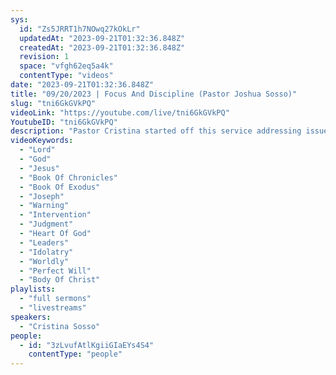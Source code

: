```yaml
---
sys:
  id: "Zs5JRRT1h7NOwq27kOkLr"
  updatedAt: "2023-09-21T01:32:36.848Z"
  createdAt: "2023-09-21T01:32:36.848Z"
  revision: 1
  space: "vfgh62eq5a4k"
  contentType: "videos"
date: "2023-09-21T01:32:36.848Z"
title: "09/20/2023 | Focus And Discipline (Pastor Joshua Sosso)"
slug: "tni6GkGVkPQ"
videoLink: "https://youtube.com/live/tni6GkGVkPQ"
YoutubeID: "tni6GkGVkPQ"
description: "Pastor Cristina started off this service addressing issues in the body, both in individuals and as a whole body of Christ. We are still be told to kept our opinions to ourselves. Some of us if not many of us have not been keeping this instruction. Our nations are under attack, because we have failed to pay attention to the fruits of our leaders. Our borders are being bombarded by immigrants, wars have been funded, and politicians have been compromised, and many Christians have been preaching judgment. That is not the heart of our Father. Is this what our Father has in mind for His people? No, God's plan is for us all to have life and have it abundantly, not for the unsaved and worldly to be punished. Let us not forget that many of us ourselves fall under the category of wickedness, we are not exempt from that punishment that is being preached. Look to our Father, ask Him how to schedule your day. Ask Him to give you a heart after His own heart. Keep Him as your number one, before you look to the prophets, or you could fall to idolatry. Our Father has been withholding judgment because it is not His will, let us not disappoint Him. A heavy but much needed Word. Thank You Father!"
videoKeywords:
  - "Lord"
  - "God"
  - "Jesus"
  - "Book Of Chronicles"
  - "Book Of Exodus"
  - "Joseph"
  - "Warning"
  - "Intervention"
  - "Judgment"
  - "Heart Of God"
  - "Leaders"
  - "Idolatry"
  - "Worldly"
  - "Perfect Will"
  - "Body Of Christ"
playlists:
  - "full sermons"
  - "livestreams"
speakers:
  - "Cristina Sosso"
people:
  - id: "3zLvufAtlKgiiGIaEYs4S4"
    contentType: "people"
---
```

